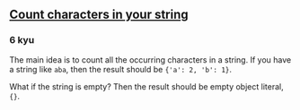 <h2><a href=https://www.codewars.com/kata/52efefcbcdf57161d4000091/train/javascript target="_blank">Count characters in your string</a></h2><h3>6 kyu</h3><p>The main idea is to count all the occurring characters in a string. If you have a string like <code>aba</code>, then the result should be <code>{'a': 2, 'b': 1}</code>.</p><p>What if the string is empty? Then the result should be empty object literal, <code>{}</code>.</p>